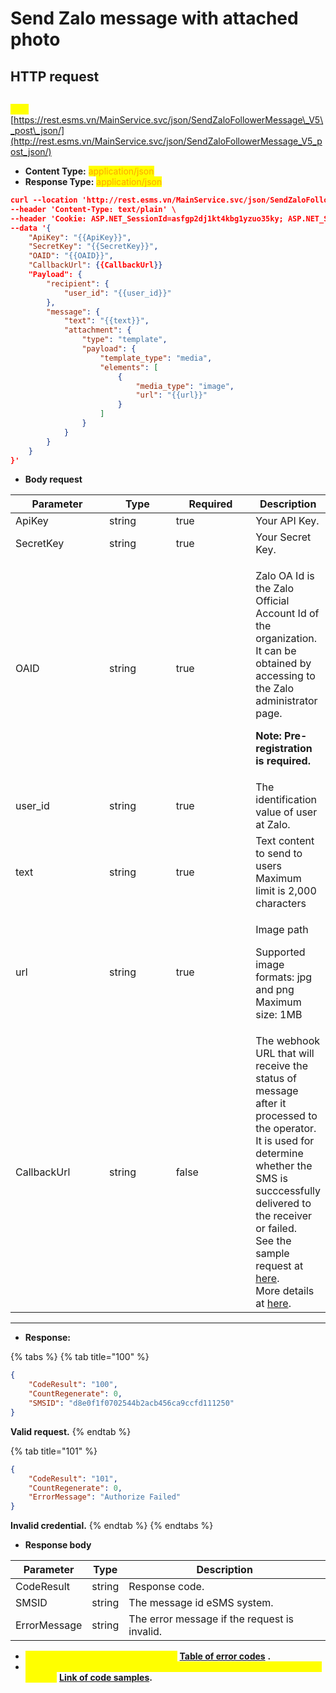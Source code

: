 # Send Zalo message with attached photo



## HTTP request

\
<mark style="color:yellow;">**`POST`**</mark> [https://rest.esms.vn/MainService.svc/json/SendZaloFollowerMessage\_V5\_post\_json/](http://rest.esms.vn/MainService.svc/json/SendZaloFollowerMessage_V5_post_json/)

* **Content Type:** <mark style="color:orange;">application/json</mark>
* **Response Type:** <mark style="color:orange;">application/json</mark>

```json
curl --location 'http://rest.esms.vn/MainService.svc/json/SendZaloFollowerMessage_V5_post_json/' \
--header 'Content-Type: text/plain' \
--header 'Cookie: ASP.NET_SessionId=asfgp2dj1kt4kbg1yzuo35ky; ASP.NET_SessionId=5xcbl12ska5q5wocug3chmjz' \
--data '{
    "ApiKey": "{{ApiKey}}",
    "SecretKey": "{{SecretKey}}",
    "OAID": "{{OAID}}",
    "CallbackUrl": {{CallbackUrl}}
    "Payload": {
        "recipient": {
            "user_id": "{{user_id}}"
        },
        "message": {
            "text": "{{text}}",
            "attachment": {
                "type": "template",
                "payload": {
                    "template_type": "media",
                    "elements": [
                        {
                            "media_type": "image",
                            "url": "{{url}}"
                        }
                    ]
                }
            }
        }
    }
}'
```



* **Body request**

<table><thead><tr><th width="166">Parameter</th><th width="123">Type</th><th width="140" data-type="checkbox">Required</th><th>Description</th></tr></thead><tbody><tr><td>ApiKey</td><td>string</td><td>true</td><td>Your API Key.</td></tr><tr><td>SecretKey</td><td>string</td><td>true</td><td>Your Secret Key.</td></tr><tr><td>OAID</td><td>string</td><td>true</td><td><p>Zalo OA Id is the Zalo Official Account Id of the organization. It can be obtained by accessing to the Zalo administrator page.</p><p><strong>Note: Pre-registration is required.</strong></p></td></tr><tr><td>user_id</td><td>string</td><td>true</td><td>The identification value of user at Zalo.</td></tr><tr><td>text</td><td>string</td><td>true</td><td>Text content to send to users Maximum limit is 2,000 characters</td></tr><tr><td>url</td><td>string</td><td>true</td><td><p>Image path </p><p>Supported image formats: jpg and png Maximum size: 1MB</p></td></tr><tr><td>CallbackUrl</td><td>string</td><td>false</td><td>The webhook URL that will receive the status of message after it processed to the operator. It is used for determine whether the SMS is succcessfully delivered to the receiver or failed.<br>See the sample request at <a href="https://samplefordevelopers.esms.vn/#20f85e1f-3d9e-4ff4-bc4f-8d9c9edbc88a">here</a>.<br>More details at <a href="../callback-url.md">here</a>.</td></tr></tbody></table>

***

* **Response:**

{% tabs %}
{% tab title="100" %}
```json
{
    "CodeResult": "100",
    "CountRegenerate": 0,
    "SMSID": "d8e0f1f0702544b2acb456ca9ccfd111250"
}
```

**Valid request.**
{% endtab %}

{% tab title="101" %}
```json
{
    "CodeResult": "101",
    "CountRegenerate": 0,
    "ErrorMessage": "Authorize Failed"
}
```

**Invalid credential.**
{% endtab %}
{% endtabs %}

* **Response body**

| Parameter    | Type   | Description                                  |
| ------------ | ------ | -------------------------------------------- |
| CodeResult   | string | Response code.                               |
| SMSID        | string | The message id eSMS system.                  |
| ErrorMessage | string | The error message if the request is invalid. |

* _<mark style="color:yellow;">**The detail of error code can refer at**</mark>_ [**Table of error codes**](../table-of-error-codes.md) **.**
* _<mark style="color:yellow;">**Get the  sample of code for programing languagues to use in Postman refer at**</mark>_ [**Link  of code samples**](https://samplefordevelopers.esms.vn/#850974b9-12cf-46f5-946c-e8e15aa3585b)**.**
